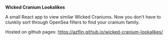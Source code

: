 **Wicked Cranium Lookalikes**

A small React app to view similar Wicked Craniums. Now you don't have to clunkily sort through OpenSea filters to find your cranium family.

Hosted on github pages: https://azflin.github.io/wicked-cranium-lookalikes/
